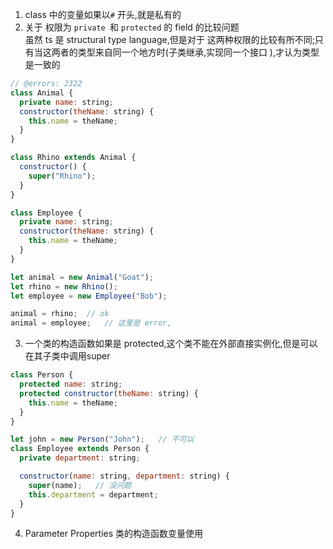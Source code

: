 1. class 中的变量如果以`#` 开头,就是私有的  
2. 关于 权限为 `private `和 `protected` 的 field 的比较问题  
虽然 ts 是 structural type language,但是对于 这两种权限的比较有所不同;只有当这两者的类型来自同一个地方时(子类继承,实现同一个接口 ),才认为类型是一致的  
```js
// @errors: 2322
class Animal {
  private name: string;
  constructor(theName: string) {
    this.name = theName;
  }
}

class Rhino extends Animal {
  constructor() {
    super("Rhino");
  }
}

class Employee {
  private name: string;
  constructor(theName: string) {
    this.name = theName;
  }
}

let animal = new Animal("Goat");
let rhino = new Rhino();
let employee = new Employee("Bob");

animal = rhino;  // ok
animal = employee;   // 这里是 error,
```

3. 一个类的构造函数如果是 protected,这个类不能在外部直接实例化,但是可以在其子类中调用super  
```js
class Person {
  protected name: string;
  protected constructor(theName: string) {
    this.name = theName;
  }
}

let john = new Person("John");   // 不可以   
class Employee extends Person {
  private department: string;

  constructor(name: string, department: string) {
    super(name);   // 没问题
    this.department = department;
  }
}
```
4. Parameter Properties 类的构造函数变量使用

